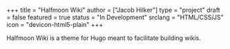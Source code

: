+++
title = "Halfmoon Wiki"
author = ["Jacob Hilker"]
type = "project"
draft = false
featured = true
status = "In Development"
srclang = "HTML/CSS/JS"
icon = "devicon-html5-plain"
+++

Halfmoon Wiki is a theme for Hugo meant to facilitate building wikis.